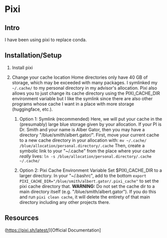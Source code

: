 # Pixi

## Intro
I have been using pixi to replace conda.

## Installation/Setup

1. Install pixi

2. Change your cache location
Home directories only have 40 GB of storage, which may be exceeded with many packages.
I symlinked my `~/.cache/` to my personal directory in my advisor's allocation.
Pixi also allows you to just change its cache directory using the PIXI_CACHE_DIR environment variable but I like the symlink since there are also other programs whose cache I want in a place with more storage (huggingface, etc.).

    1. Option 1: Symlink (recommended)
    Here, we will put your cache in the (presumably) large blue storage given by your allocation.
    If your PI is Dr. Smith and your name is Alber Gator, then you may have a directory "/blue/smith/albert.gator/".
    First, move your current cache to a new cache directory in your allocation with:
    `mv ~/.cache/ /blue/allocation/personal.directory/.cache`
    Then, create a symbolic link to your "~/.cache" from the place where your cache *really* lives:
    `ln -s /blue/allocation/personal.directory/.cache ~/.cache/`

    2. Option 2: Pixi Cache Environment Variable
    Set $PIXI_CACHE_DIR to a larger directory.
    In your "~/.bashrc", add to the bottom `export PIXI_CACHE_DIR="/blue/smith/albert.gator/.pixi_cache"` to set the pixi cache directory that.
    **WARNING:** Do not set the cache dir to a main directory itself (e.g. "/blue/smith/albert.gator"). If you do this and run `pixi clean cache`, it will delete the entirety of that main directory including any other projects there.

## Resources

(https://pixi.sh/latest/)[Official Documentation]
